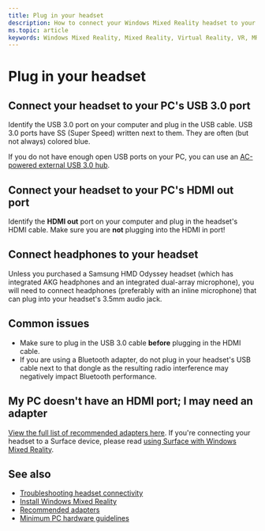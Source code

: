 ```yaml
---
title: Plug in your headset
description: How to connect your Windows Mixed Reality headset to your PC.
ms.topic: article
keywords: Windows Mixed Reality, Mixed Reality, Virtual Reality, VR, MR, headset, setup, get started
---
```


# Plug in your headset

## Connect your headset to your PC's USB 3.0 port

Identify the USB 3.0 port on your computer and plug in the USB cable. USB 3.0 ports have SS (Super Speed) written next to them. They are often (but not always) colored blue.

If you do not have enough open USB ports on your PC, you can use an [AC-powered external USB 3.0 hub](recommended-adapters-for-windows-mixed-reality-capable-pcs.md#using-external-usb-30-hubs-with-windows-mixed-reality-headsets).

## Connect your headset to your PC's HDMI out port

Identify the **HDMI out** port on your computer and plug in the headset's HDMI cable. Make sure you are **not** plugging into the HDMI in port!

## Connect headphones to your headset

Unless you purchased a Samsung HMD Odyssey headset (which has integrated AKG headphones and an integrated dual-array microphone), you will need to connect headphones (preferably with an inline microphone) that can plug into your headset's 3.5mm audio jack.

## Common issues
* Make sure to plug in the USB 3.0 cable **before** plugging in the HDMI cable.
* If you are using a Bluetooth adapter, do not plug in your headset's USB cable next to that dongle as the resulting radio interference may negatively impact Bluetooth performance.

## My PC doesn't have an HDMI port; I may need an adapter

[View the full list of recommended adapters here](recommended-adapters-for-windows-mixed-reality-capable-pcs.md). If you're connecting your headset to a Surface device, please read [using Surface with Windows Mixed Reality](windows-mixed-reality-minimum-pc-hardware-compatibility-guidelines.md#windows-mixed-reality-and-surface).

## See also

* [Troubleshooting headset connectivity](troubleshooting-windows-mixed-reality.md#headset-connectivity)
* [Install Windows Mixed Reality](install-windows-mixed-reality.md)
* [Recommended adapters](recommended-adapters-for-windows-mixed-reality-capable-pcs.md)
* [Minimum PC hardware guidelines](windows-mixed-reality-minimum-pc-hardware-compatibility-guidelines.md)
